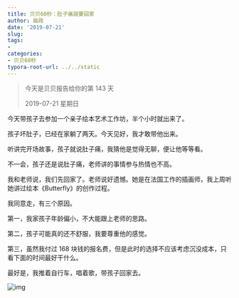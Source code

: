 ```yaml
---
title: 贝贝60秒：肚子痛就要回家
author: 曲政
date: '2019-07-21'
slug: 
tags:
- 
categories:
- 贝贝60秒
typora-root-url: ../../static
---
```


>   今天是贝贝报告给你的第 143 天
>
>   2019-07-21 星期日

今天带孩子去参加一个亲子绘本艺术工作坊，半个小时就出来了。

孩子坏肚子，已经在家躺了两天。今天见好，我才敢带他出来。

听讲完开场故事，孩子就说肚子痛，我猜他是觉得无聊，便让他等等看。

不一会，孩子还是说肚子痛，老师讲的事情参与热情也不高。

我和老师说，我们先回家了。老师说好遗憾。她是在法国工作的插画师，我上周听她讲过绘本《Butterfly》的创作过程。

我同意走，有三个原因。

第一，我家孩子年龄偏小，不大能跟上老师的思路。

第二，孩子可能真的还不舒服，我要尊重他的感觉。

第三，虽然我付过 168 块钱的报名费，但是此时的选择不应该考虑沉没成本，只看下面的时间最好干什么。

最好是，我推着自行车，唱着歌，带孩子回家去。

![img](/images/2019-07-21-%E8%B4%9D%E8%B4%9D60%E7%A7%92%EF%BC%9A%E8%82%9A%E5%AD%90%E7%97%9B%E5%B0%B1%E8%A6%81%E5%9B%9E%E5%AE%B6/640-20200416102015157.jpeg)